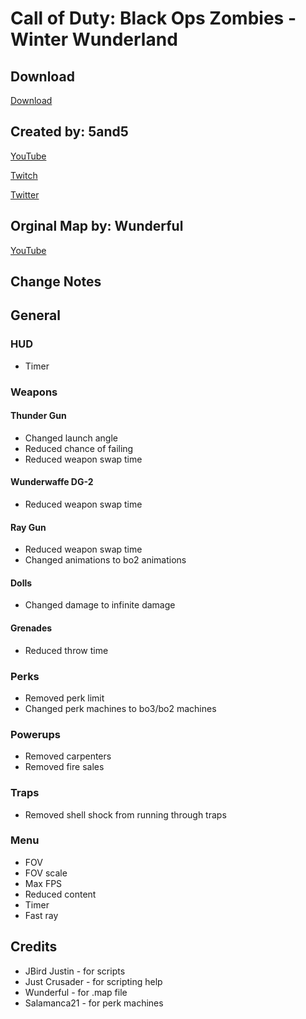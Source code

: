 # Call of Duty: Black Ops Zombies - Winter Wunderland

## Download

[Download]()

## Created by: 5and5

[YouTube](https://www.youtube.com/user/Zomb0s4life)

[Twitch](https://twitch.tv/5and5)

[Twitter](https://twitter.com/5and55)

## Orginal Map by: Wunderful

[YouTube](https://www.youtube.com/channel/UCUEBiSdNqUuMwLWsv1UKvRA)

## Change Notes

## General

### HUD
* Timer

### Weapons
#### Thunder Gun
* Changed launch angle
* Reduced chance of failing
* Reduced weapon swap time
#### Wunderwaffe DG-2
* Reduced weapon swap time
#### Ray Gun
* Reduced weapon swap time
* Changed animations to bo2 animations
#### Dolls
* Changed damage to infinite damage
#### Grenades
* Reduced throw time

### Perks
* Removed perk limit
* Changed perk machines to bo3/bo2 machines

### Powerups
* Removed carpenters
* Removed fire sales

### Traps
* Removed shell shock from running through traps

### Menu
* FOV
* FOV scale
* Max FPS
* Reduced content
* Timer
* Fast ray


## Credits
* JBird Justin - for scripts
* Just Crusader - for scripting help
* Wunderful - for .map file
* Salamanca21 - for perk machines